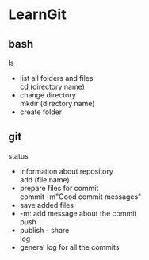 # LearnGit
## bash
ls<br>  
- list all folders and files<br>
cd (directory name) <br> 
- change directory <br>
mkdir (directory name) <br>
- create folder<br>

## git
status <br>
- information about repository<br>
add (file name)<br>
- prepare files for commit <br>
commit -m"Good commit messages"<br>
- save added files <br>
- -m: add message about the commit<br>
push <br>
- publish -  share <br>
log<br>
- general log for all the commits
